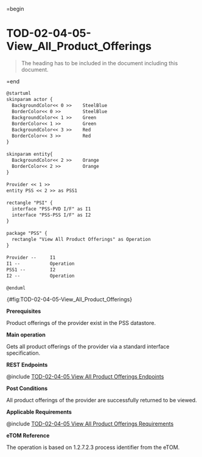 =begin

# TOD-02-04-05-View_All_Product_Offerings

> The heading has to be included in the document including this document.

=end

```plantuml
@startuml
skinparam actor {
  BackgroundColor<< 0 >> 	SteelBlue
  BorderColor<< 0 >> 		SteelBlue
  BackgroundColor<< 1 >> 	Green
  BorderColor<< 1 >> 		Green
  BackgroundColor<< 3 >> 	Red
  BorderColor<< 3 >> 		Red
}

skinparam entity{
  BackgroundColor<< 2 >> 	Orange
  BorderColor<< 2 >> 		Orange
}

Provider << 1 >>
entity PSS << 2 >> as PSS1

rectangle "PSI" {
  interface "PSS-PVD I/F" as I1
  interface "PSS-PSS I/F" as I2
}

package "PSS" {
  rectangle "View All Product Offerings" as Operation
}

Provider --	    I1
I1 --           Operation
PSS1 --         I2
I2 --           Operation

@enduml

```

![TOD-02-04-05: View All Product Offerings](../../common/pixel.png){#fig:TOD-02-04-05-View_All_Product_Offerings}

**Prerequisites**

Product offerings of the provider exist in the PSS datastore.

**Main operation**

Gets all product offerings of the provider via a standard interface specification.

**REST Endpoints**

@include [TOD-02-04-05 View All Product Offerings Endpoints](endpoints/TOD-02-04-05-View_All_Product_Offerings-endpoints.md)

**Post Conditions**

All product offerings of the provider are successfully returned to be viewed.

**Applicable Requirements**

@include [TOD-02-04-05 View All Product Offerings Requirements](requirements/TOD-02-04-05-View_All_Product_Offerings-requirements.md)

**eTOM Reference**

The operation is based on 1.2.7.2.3 process identifier from the eTOM.
